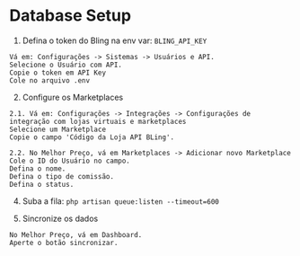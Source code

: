 # Database Setup

1. Defina o token do Bling na env var: `BLING_API_KEY`
```
Vá em: Configurações -> Sistemas -> Usuários e API.
Selecione o Usuário com API. 
Copie o token em API Key
Cole no arquivo .env 
```

2. Configure os Marketplaces

```
2.1. Vá em: Configurações -> Integrações -> Configurações de integração com lojas virtuais e marketplaces
Selecione um Marketplace
Copie o campo 'Código da Loja API BLing'. 

2.2. No Melhor Preço, vá em Marketplaces -> Adicionar novo Marketplace
Cole o ID do Usuário no campo. 
Defina o nome.
Defina o tipo de comissão. 
Defina o status.

```


4. Suba a fila: ``php artisan queue:listen --timeout=600``
   
5. Sincronize os dados
```
No Melhor Preço, vá em Dashboard.
Aperte o botão sincronizar. 
```
